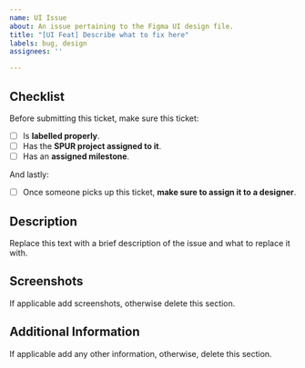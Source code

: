 ```yaml
---
name: UI Issue
about: An issue pertaining to the Figma UI design file.
title: "[UI Feat] Describe what to fix here"
labels: bug, design
assignees: ''

---
```


## Checklist
Before submitting this ticket, make sure this ticket:
- [ ] Is **labelled properly**.
- [ ] Has the **SPUR project assigned to it**.
- [ ] Has an **assigned milestone**.

And lastly:
- [ ] Once someone picks up this ticket, **make sure to assign it to a designer**.

## Description
Replace this text with a brief description of the issue and what to replace it with.

## Screenshots
If applicable add screenshots, otherwise delete this section.

## Additional Information
If applicable add any other information, otherwise, delete this section.
